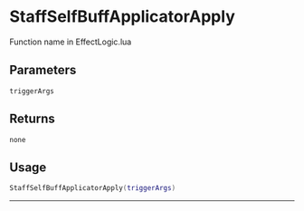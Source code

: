 # StaffSelfBuffApplicatorApply
Function name in EffectLogic.lua
## Parameters
`triggerArgs`
## Returns
`none`
## Usage
```lua
StaffSelfBuffApplicatorApply(triggerArgs)
```
---
